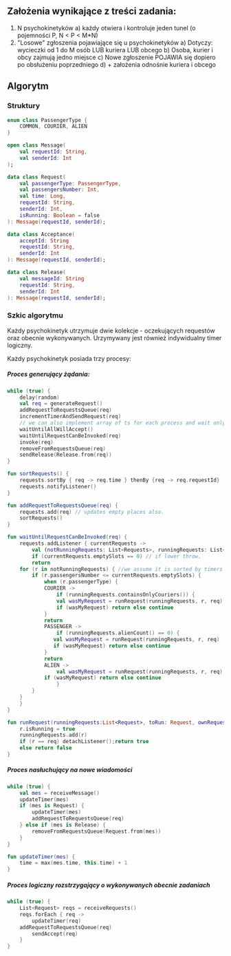 ## Założenia wynikające z treści zadania:
1. N psychokinetyków 
	a) każdy otwiera i kontroluje jeden tunel (o pojemności P, N < P < M*N)
2. "Losowe" zgłoszenia pojawiające się u psychokinetyków
	a) Dotyczy: wycieczki od 1 do M osób LUB kuriera LUB obcego
	b) Osoba, kurier i obcy zajmują jedno miejsce
	c) Nowe zgłoszenie POJAWIA się dopiero po obsłużeniu poprzedniego
	d) + założenia odnośnie kuriera i obcego

## Algorytm
### Struktury
```` kotlin
enum class PassengerType {
    COMMON, COURIER, ALIEN
}

open class Message(
    val requestId: String,
    val senderId: Int
);

data class Request(
    val passengerType: PassengerType,
    val passengersNumber: Int,
    val time: Long,
    requestId: String,
    senderId: Int,
    isRunning: Boolean = false
): Message(requestId, senderId);

data class Acceptance(
    acceptId: String
    requestId: String,
    senderId: Int
): Message(requestId, senderId);

data class Release(
    val messageId: String
    requestId: String,
    senderId: Int
): Message(requestId, senderId);
````
### Szkic algorytmu
Każdy psychokinetyk utrzymuje dwie kolekcje - oczekujących requestów oraz obecnie wykonywanych.
Urzymywany jest również indywidualny timer logiczny.

Każdy psychokinetyk posiada trzy procesy:
##### Proces generujący żądania:
````kotlin
while (true) {
    delay(random)
    val req = generateRequest()
    addRequestToRequestsQueue(req)
    incrementTimerAndSendRequest(req)
    // we can also implement array of ts for each process and wait only for those, which we know their timer is older than ours.
    waitUntilAllWillAccept()
    waitUntilRequestCanBeInvoked(req)
    invoke(req)
    removeFromRequestsQueue(req)
    sendRelease(Release.from(req))
}

fun sortRequests() {
    requests.sortBy { req -> req.time } thenBy {req -> req.requestId}
    requests.notifyListener()
}

fun addRequestToRequestsQueue(req) {
    requests.add(req) // updates empty places also.
    sortRequests()
}

fun waitUntilRequestCanBeInvoked(req) {
    requests.addListener { currentRequests ->
        val (notRunningRequests: List<Requests>, runningRequests: List<Request>) = currentRequests.groupBy {it.isRunning}
        if (currentRequests.emptySlots == 0) // if lower throw.
		return
	for (r in notRunningRequests) { //we assume it is sorted by timers and ids
	    if (r.passengersNumber <= currentRequests.emptySlots) {
	    	when (r.passengerType) {
		    COURIER -> 
		    	if (runningRequests.containsOnlyCouriers()) {
			    val wasMyRequest = runRequest(runningRequests, r, req)
			    if (wasMyRequest) return else continue
			}
			return
		    PASSENGER ->
		        if (runningRequests.alienCount() == 0) {
			   val wasMyRequest = runRequest(runningRequests, r, req)
			   if (wasMyRequest) return else continue
			}
			return
		    ALIEN -> 
		        val wasMyRequest = runRequest(runningRequests, r, req)
			if (wasMyRequest) return else continue
                }
	    }
	}
    }
}

fun runRequest(runningRequests:List<Request>, toRun: Request, ownRequest: Request): Boolean {
    r.isRunning = true
    runningRequests.add(r)
    if (r == req) detachListener();return true
    else return false
}
````

##### Proces nasłuchujący na nowe wiadomości
````kotlin
while (true) {
    val mes = receiveMessage()
    updateTimer(mes)
    if (mes is Request) {
        updateTimer(mes)
        addRequestToRequestsQueue(req)
    } else if (mes is Release) {
        removeFromRequestsQueue(Request.from(mes))
    }
}

fun updateTimer(mes) {
	time = max(mes.time, this.time) + 1
}
````

##### Proces logiczny rozstrzygający o wykonywanych obecnie zadaniach
````kotlin
while (true) {
    List<Request> reqs = receiveRequests()
    reqs.forEach { req ->
    	updateTimer(req)
	addRequestToRequestsQueue(req)
    	sendAccept(req)
    }
}
````
